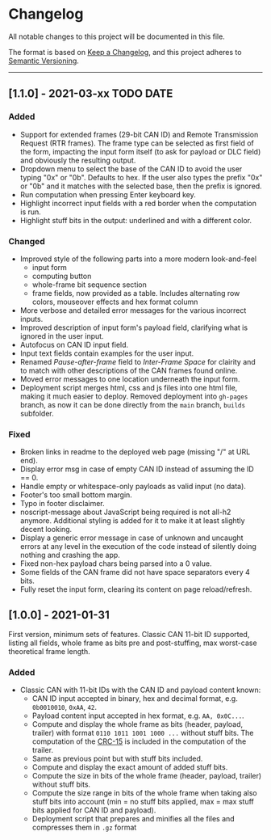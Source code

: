 Changelog
===============================================================================

All notable changes to this project will be documented in this file.

The format is based on
[Keep a Changelog](https://keepachangelog.com/en/1.0.0/),
and this project adheres to
[Semantic Versioning](https://semver.org/spec/v2.0.0.html).

*******************************************************************************

[1.1.0] - 2021-03-xx TODO DATE
----------------------------------------

### Added

- Support for extended frames (29-bit CAN ID) and Remote Transmission Request
  (RTR frames). The frame type can be selected as first field of the form,
  impacting the input form itself (to ask for payload or DLC field)
  and obviously the resulting output.
- Dropdown menu to select the base of the CAN ID to avoid the user typing
  "0x" or "0b".  Defaults to hex. If the user also types the prefix "0x" or "0b"
  and it matches with the selected base, then the prefix is ignored.
- Run computation when pressing Enter keyboard key.
- Highlight incorrect input fields with a red border when the computation is
  run.
- Highlight stuff bits in the output: underlined and with a different color.


### Changed

- Improved style of the following parts into a more modern look-and-feel
  - input form
  - computing button
  - whole-frame bit sequence section
  - frame fields, now provided as a table. Includes alternating row colors,
    mouseover effects and hex format column
- More verbose and detailed error messages for the various incorrect inputs.
- Improved description of input form's payload field, clarifying what is ignored
  in the user input.
- Autofocus on CAN ID input field.
- Input text fields contain examples for the user input.
- Renamed _Pause-after-frame_ field to _Inter-Frame Space_ for clairity
  and to match with other descriptions of the CAN frames found online.
- Moved error messages to one location underneath the input form.
- Deployment script merges html, css and js files into one html file, making
  it much easier to deploy. Removed deployment into `gh-pages` branch, as
  now it can be done directly from the `main` branch, `builds` subfolder.


### Fixed

- Broken links in readme to the deployed web page (missing "/" at URL end).
- Display error msg in case of empty CAN ID instead of assuming the ID == 0.
- Handle empty or whitespace-only payloads as valid input (no data).
- Footer's too small bottom margin.
- Typo in footer disclaimer.
- noscript-message about JavaScript being required is not all-h2 anymore.
  Additional styling is added for it to make it at least slightly decent
  looking.
- Display a generic error message in case of unknown and uncaught errors
  at any level in the execution of the code instead of silently doing nothing
  and crashing the app.
- Fixed non-hex payload chars being parsed into a 0 value.
- Some fields of the CAN frame did not have space separators every 4 bits.
- Fully reset the input form, clearing its content on page reload/refresh.



[1.0.0] - 2021-01-31
----------------------------------------

First version, minimum sets of features.
Classic CAN 11-bit ID supported, listing all fields, whole frame as bits pre
and post-stuffing, max worst-case theoretical frame length.

### Added

- Classic CAN with 11-bit IDs with the CAN ID and payload content known:
  - CAN ID input accepted in binary, hex and decimal format, e.g. `0b0010010`,
    `0xAA`, `42`.
  - Payload content input accepted in hex format, e.g. `AA, 0x0C...`.
  - Compute and display the whole frame as bits (header, payload, trailer)
    with format `0110 1011 1001 1000 ...` without stuff bits.
    The computation of the
    [CRC-15](https://www.can-cia.org/can-knowledge/can/crc/)
    is included in the computation of the trailer.
  - Same as previous point but with stuff bits included.
  - Compute and display the exact amount of added stuff bits.
  - Compute the size in bits of the whole frame (header, payload, trailer)
    without stuff bits.
  - Compute the size range in bits of the whole frame when taking also
    stuff bits into account (min = no stuff bits applied, max = max stuff
    bits applied for CAN ID and payload).
  - Deployment script that prepares and minifies all the files and compresses
    them in `.gz` format
